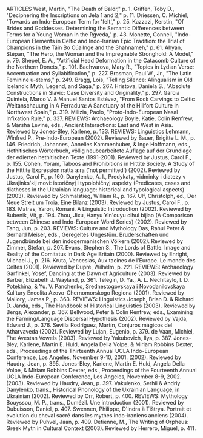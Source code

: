 ARTICLES
West, Martin, "The Death of Baldr," p. 1.
Griffen, Toby D., "Deciphering the Inscriptions on Jela 1 and 2," p. 11.
Driessen, C. Michiel, "Towards an Indo-European Term for 'felt'," p. 25.
Kazzazi, Kerstin, "Of Brides and Goddesses. Determining the Semantic Differences between Terms for a Young Woman in the Rgveda," p. 43.
Monette, Connell, "Indo-European Elements in Celtic and Indo-Iranian Epic Tradition: the Trial of Champions in the Táin Bo Cúailnge and the Shahnameh," p. 61.
Ahyan, Stépan, "The Hero, the Woman and the Impregnable Stronghold: A Model," p. 79.
Shepel, E. A., "Artificial Head Deformation in the Catacomb Culture of the Northern Donets," p. 101.
Bachvarova, Mary R., "Topics in Lydian Verse: Accentuation and Syllabification," p. 227.
Brosman, Paul W., Jr., "The Latin Feminine u-stems," p. 249.
Bragg, Lois, "Telling Silence: Alingualism in Old Icelandic Myth, Legend, and Saga," p. 267.
Hristova, Daniela S., "Absolute Constructions in Slavic: Case Diversity and Originality," p. 297.
García Quintela, Marco V. & Manuel Santos Estévez, "From Rock Carvings to Celtic Weltanschauung in A Ferradura: A Sanctuary of the Hillfort Culture in Northwest Spain," p. 319.
Milizia, Paolo, "Proto-Indo-European Nasal Infixation Rule," p. 337.
REVIEWS: Archaeology
Boyle, Katie, Colin Renfrew, & Marsha Levine, eds., Ancient Interactions: East and West in Asia. Reviewed by Jones-Bley, Karlene, p. 133.
REVIEWS: Linguistics
Lehmann, Winfred P., Pre-Indo-European (2002). Reviewed by Bauer, Brigitte L. M., p. 146.
Friedrich, Johannes, Annelies Kammenhuber, & Inge Hoffmann, eds., Hethitisches Wörterbuch, völlig neubearbeitete Auflage auf der Grundlage der edierten hethitischen Texte (1991-2001). Reviewed by Justus, Carol F., p. 155.
Cohen, Yoram, Taboos and Prohibitions in Hittite Society. A Study of the Hittite Expression natta a:ra ('not permitted') (2002). Reviewed by Justus, Carol F., p. 160.
Danylenko, A. I., Predykaty, vidminky i diatezy v Ukrajinks'kij movi: istoričnyj i typolohičnyj aspekty (Predicates, cases and diatheses in the Ukrainian language: historical and typological aspects) (2003). Reviewed by Schmalstieg, William R., p. 167.
Ulf, Christolph, ed., Der Neue Streit um Troia. Eine Bilanz (2003). Reviewed by Justus, Carol F., p. 183.
Matras, Yaron, Romani. A Linguistic Introduction (2002). Reviewed by Bubenik, Vit, p. 194.
Zhou, Jixu, Hanyu Yin'ouyu cihui bijiao (A Comparison between Chinese and Indo-European Word Series) (2002). Reviewed by Tang, Jun, p. 203.
REVIEWS: Culture and Mythology
Das, Rahul Peter & Gerhard Meiser, eds., Geregeltes Ungestüm. Bruderschaften und Jugendbünde bei den indogermanischen Völkern (2002). Reviewed by Zimmer, Stefan, p. 207.
Evans, Stephen S., The Lords of Battle. Image and Reality of the Comitatus in Dark Age Britain (2000). Reviewed by Enright, Michael J., p. 216.
Kruta, Venceslas, Aux tacines de l'Europe. Le monde des Celtes (2001). Reviewed by Dupré, Wilhelm, p. 221.
REVIEWS: Archaeology
Garfinkel, Yosef, Dancing at the Dawn of Agriculture (2003). Reviewed by Barber, Elizabeth J. Wayland, p. 361.
Telegin, D. Ya., A. L. Nechitaylo, I. D. Potekhina, & Yu. V. Panchenko, Srednestogovskaya i Novodanilovskaya Kul'tury Eneolita Azovo-Chernomorskogo Regiona (2001). Reviewed by Mallory, James P., p. 363.
REVIEWS: Linguistics
Joseph, Brian D. & Richard D. Janda, eds., The Handbook of Historical Linguistics (2003). Reviewed by Bergs, Alexander, p. 367.
Bellwood, Peter & Colin Renfrew, eds., Examining the Farming/Language Dispersal Hypothesis (2002). Reviewed by Vajda, Edward J., p. 376.
Sevilla Rodríguez, Martín, Conjuros mágicos del Atharvaveda (2002). Reviewed by Lujan, Eugenio, p. 379.
de Vaan, Michiel, The Avestan Vowels (2003). Reviewed by Yakubovich, Ilya, p. 387.
Jones-Bley, Karlene, Martin E. Huld, Angela Della Volpe, & Miriam Robbins Dexter, eds., Proceedings of the Thirteenth Annual UCLA Indo-European Conference, Los Angeles, November 9-10, 2001. (2002). Reviewed by Haudry, Jean, p. 395.
Jones-Bley, Karlene, Martin E. Huld, Angela Della Volpe, & Miriam Robbins Dexter, eds., Proceedings of the Fourteenth Annual UCLA Indo-European Conference, Los Angeles, November 8-9, 2002. (2003). Reviewed by Haudry, Jean, p. 397.
Vakulenko, Serhii & Andriy Danylenko, trans., Historical Phonology of the Ukrainian Language, in Ukrainian (2002). Reviewed by Orr, Robert, p. 400.
REVIEWS: Mythology
Bouyssou, M. P., trans., Dumézil. Une introduction (2001). Reviewed by Dubuisson, Daniel, p. 407.
Swennen, Philippe, D'Indra à Tištrya. Portrait et evolution du cheval sacré dans les mythes indo-iraniens anciens (2004). Reviewed by Puhvel, Jaan, p. 409.
Detienne, M., The Writing of Orpheus: Greek Myth in Cultural Context (2003). Reviewed by Herrero, Miguel, p. 411.
